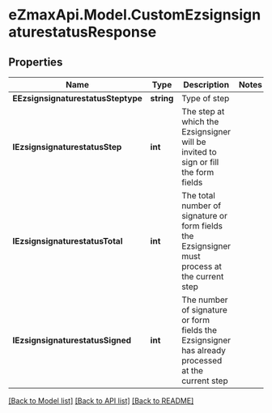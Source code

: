 
# eZmaxApi.Model.CustomEzsignsignaturestatusResponse

## Properties

Name | Type | Description | Notes
------------ | ------------- | ------------- | -------------
**EEzsignsignaturestatusSteptype** | **string** | Type of step | 
**IEzsignsignaturestatusStep** | **int** | The step at which the Ezsignsigner will be invited to sign or fill the form fields | 
**IEzsignsignaturestatusTotal** | **int** | The total number of signature or form fields the Ezsignsigner must process at the current step | 
**IEzsignsignaturestatusSigned** | **int** | The number of signature or form fields the Ezsignsigner has already processed at the current step | 

[[Back to Model list]](../README.md#documentation-for-models)
[[Back to API list]](../README.md#documentation-for-api-endpoints)
[[Back to README]](../README.md)

